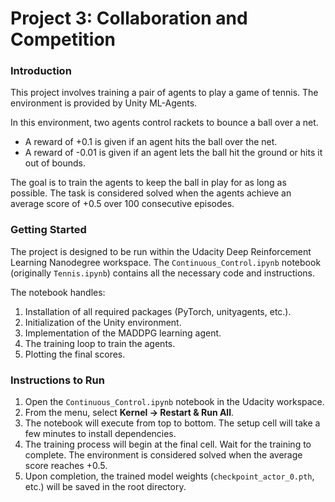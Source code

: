 # Project 3: Collaboration and Competition

### Introduction

This project involves training a pair of agents to play a game of tennis. The environment is provided by Unity ML-Agents.

In this environment, two agents control rackets to bounce a ball over a net.
- A reward of +0.1 is given if an agent hits the ball over the net.
- A reward of -0.01 is given if an agent lets the ball hit the ground or hits it out of bounds.

The goal is to train the agents to keep the ball in play for as long as possible. The task is considered solved when the agents achieve an average score of +0.5 over 100 consecutive episodes.

### Getting Started

The project is designed to be run within the Udacity Deep Reinforcement Learning Nanodegree workspace. The `Continuous_Control.ipynb` notebook (originally `Tennis.ipynb`) contains all the necessary code and instructions.

The notebook handles:
1.  Installation of all required packages (PyTorch, unityagents, etc.).
2.  Initialization of the Unity environment.
3.  Implementation of the MADDPG learning agent.
4.  The training loop to train the agents.
5.  Plotting the final scores.

### Instructions to Run

1.  Open the `Continuous_Control.ipynb` notebook in the Udacity workspace.
2.  From the menu, select **Kernel -> Restart & Run All**.
3.  The notebook will execute from top to bottom. The setup cell will take a few minutes to install dependencies.
4.  The training process will begin at the final cell. Wait for the training to complete. The environment is considered solved when the average score reaches +0.5.
5.  Upon completion, the trained model weights (`checkpoint_actor_0.pth`, etc.) will be saved in the root directory.

